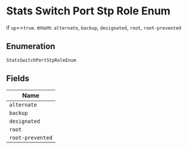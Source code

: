 
# Stats Switch Port Stp Role Enum

if `up`==`true`. enum: `alternate`, `backup`, `designated`, `root`, `root-prevented`

## Enumeration

`StatsSwitchPortStpRoleEnum`

## Fields

| Name |
|  --- |
| `alternate` |
| `backup` |
| `designated` |
| `root` |
| `root-prevented` |

